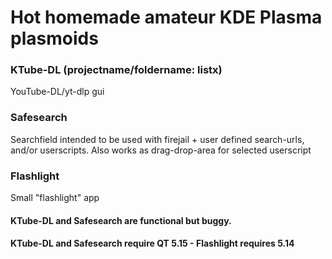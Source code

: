 # Hot homemade amateur KDE Plasma plasmoids

### KTube-DL (projectname/foldername: listx)
YouTube-DL/yt-dlp gui

### Safesearch
Searchfield intended to be used with firejail + user defined search-urls, and/or userscripts.
Also works as drag-drop-area for selected userscript

### Flashlight
Small "flashlight" app


#### KTube-DL and Safesearch are functional but buggy.
#### KTube-DL and Safesearch require QT 5.15 - Flashlight requires 5.14
